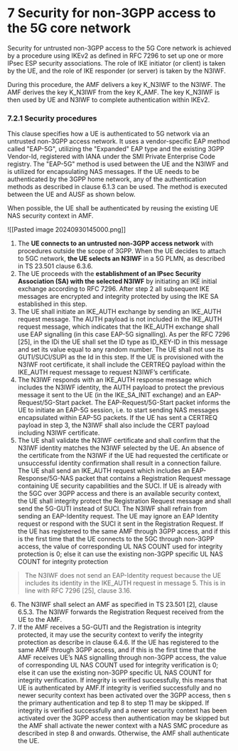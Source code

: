 # 7 Security for non-3GPP access to the 5G core network

Security for untrusted non-3GPP access to the 5G Core network is achieved by a procedure using IKEv2 as defined in RFC 7296 to set up one or more IPsec ESP security associations. The role of IKE initiator (or client) is taken by the UE, and the role of IKE responder (or server) is taken by the N3IWF.

During this procedure, the AMF delivers a key K_N3IWF to the N3IWF. The AMF derives the key K_N3IWF from the key K_AMF. The key K_N3IWF is then used by UE and N3IWF to complete authentication within IKEv2.

###  7.2.1 Security procedures

This clause specifies how a UE is authenticated to 5G network via an untrusted non-3GPP access network. It uses a vendor-specific EAP method called "EAP-5G", utilizing the "Expanded" EAP type and the existing 3GPP Vendor-Id, registered with IANA under the SMI Private Enterprise Code registry. The "EAP-5G" method is used between the UE and the N3IWF and is utilized for encapsulating NAS messages. If the UE needs to be authenticated by the 3GPP home network, any of the authentication methods as described in clause 6.1.3 can be used. The method is executed between the UE and AUSF as shown below. 

When possible, the UE shall be authenticated by reusing the existing UE NAS security context in AMF.

![[Pasted image 20240930145000.png]]
1. The **UE connects to an untrusted non-3GPP access network** with procedures outside the scope of 3GPP. When the UE decides to attach to 5GC network, **the UE selects an N3IWF** in a 5G PLMN, as described in TS 23.501 clause 6.3.6.
2. The UE proceeds with the **establishment of an IPsec Security Association (SA) with the selected N3IWF** by initiating an IKE initial exchange according to RFC 7296. After step 2 all subsequent IKE messages are encrypted and integrity protected by using the IKE SA established in this step.
3. The UE shall initiate an IKE_AUTH exchange by sending an IKE_AUTH request message. The AUTH payload is not included in the IKE_AUTH request message, which indicates that the IKE_AUTH exchange shall use EAP signalling (in this case EAP-5G signalling). As per the RFC 7296 [25], in the IDi the UE shall set the ID type as ID_KEY-ID in this message and set its value equal to any random number. The UE shall not use its GUTI/SUCI/SUPI as the Id in this step. If the UE is provisioned with the N3IWF root certificate, it shall include the CERTREQ payload within the IKE_AUTH request message to request N3IWF’s certificate.
4. The N3IWF responds with an IKE_AUTH response message which includes the N3IWF identity, the AUTH payload to protect the previous message it sent to the UE (in the IKE_SA_INIT exchange) and an EAP-Request/5G-Start packet. The EAP-Request/5G-Start packet informs the UE to initiate an EAP-5G session, i.e. to start sending NAS messages encapsulated within EAP-5G packets. If the UE has sent a CERTREQ payload in step 3, the N3IWF shall also include the CERT payload including N3IWF certificate.
5. The UE shall validate the N3IWF certificate and shall confirm that the N3IWF identity matches the N3IWF selected by the UE. An absence of the certificate from the N3IWF if the UE had requested the certificate  or unsuccessful identity confirmation shall result in a connection failure. The UE shall send an IKE_AUTH request which includes an EAP-Response/5G-NAS packet that contains a Registration Request message containing UE security capabilities and the SUCI. If UE is already with the 5GC over 3GPP access and there is an available security context, the UE shall integrity protect the Registration Request message and shall send the 5G-GUTI instead of SUCI. The N3IWF shall refrain from sending an EAP-Identity request. The UE may ignore an EAP Identity request or respond with the SUCI it sent in the Registration Request. If the UE has registered to the same AMF through 3GPP access, and if this is the first time that the UE connects to the 5GC through non-3GPP access, the value of corresponding UL NAS COUNT used for integrity protection is 0; else it can use the existing non-3GPP specific UL NAS COUNT for integrity protection

> The N3IWF does not send an EAP-Identity request because the UE includes its identity in the IKE_AUTH request in message 5. This is in line with RFC 7296 [25], clause 3.16. 

6. The N3IWF shall select an AMF as specified in TS 23.501 [2], clause 6.5.3. The N3IWF forwards the Registration Request received from the UE to the AMF.
7. If the AMF receives a 5G-GUTI and the Registration is integrity protected, it may use the security context to verify the integrity protection as describe in clause 6.4.6. If the UE has registered to the same AMF through 3GPP access, and if this is the first time that the AMF receives UE’s NAS signalling through non-3GPP access, the value of corresponding UL NAS COUNT used for integrity verification is 0; else it can use the existing non-3GPP specific UL NAS COUNT for integrity verification. If integrity is verified successfully, this means that UE is authenticated by AMF.If integrity is verified successfully and no newer security context has been activated over the 3GPP access, then s the primary authentication and tep 8 to step 11 may be skipped. If integrity is verified successfully and a newer security context has been activated over the 3GPP access then authentication may be skipped but the AMF shall activate the newer context with a NAS SMC procedure as described in step 8 and onwards. Otherwise, the AMF shall authenticate the UE.